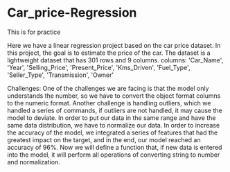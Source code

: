 # Car_price-Regression
This is for practice

Here we have a linear regression project based on the car price dataset.
In this project, the goal is to estimate the price of the car.
The dataset is a lightweight dataset that has 301 rows and 9 columns.
 columns:
'Car_Name',
 'Year',
 'Selling_Price',
 'Present_Price',
 'Kms_Driven',
 'Fuel_Type',
 'Seller_Type',
 'Transmission',
 'Owner'

Challenges:
One of the challenges we are facing is that the model only understands the number, so we have to convert the object format columns to the numeric format.
Another challenge is handling outliers, which we handled a series of commands, if outliers are not handled, it may cause the model to deviate.
In order to put our data in the same range and have the same data distribution, we have to normalize our data.
In order to increase the accuracy of the model, we integrated a series of features that had the greatest impact on the target, and in the end, our model reached an accuracy of 96%.
Now we will define a function that, if new data is entered into the model, it will perform all operations of converting string to number and normalization.
